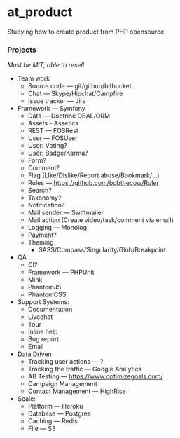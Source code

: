 at_product
==========

Studying how to create product from PHP opensource

### Projects

_Must be MIT, able to resell_

- Team work
  - Source code — git/github/bitbucket
  - Chat — Skype/Hipchat/Campfire
  - Issue tracker — Jira
- Framework — Symfony
  - Data — Doctrine DBAL/ORM
  - Assets - Assetics
  - REST — FOSRest
  - User — FOSUser
  - User: Voting?
  - User: Badge/Karma?
  - Form?
  - Comment?
  - Flag (LIke/Dislike/Report abuse/Bookmark/…)
  - Rules — https://github.com/bobthecow/Ruler
  - Search?
  - Taxonomy?
  - Notification?
  - Mail sender — Swiftmailer
  - Mail action (Create video/task/comment via email)
  - Logging — Monolog
  - Payment?
  - Theming
    - SASS/Compass/Singularity/Glob/Breakpoint
- QA
  - CI?
  - Framework — PHPUnit
  - Mink
  - PhantomJS
  - PhantomCSS
- Support Systems:
  - Documentation
  - Livechat
  - Tour
  - Inline help
  - Bug report
  - Email
- Data Driven
  - Tracking user actions — ?
  - Tracking the traffic — Google Analytics
  - AB Testing — https://www.optimizegoals.com/
  - Campaign Management
  - Contact Management — HighRise
- Scale:
  - Platform — Heroku
  - Database — Postgres
  - Caching — Redis
  - File — S3
